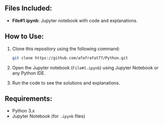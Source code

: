 ## Files Included:
- **File#1.ipynb**: Jupyter notebook with code and explanations.

## How to Use:

1. Clone this repository using the following command:
    ```bash
    git clone https://github.com/afafrafat77/Python.git
    ```

2. Open the Jupyter notebook (`File#1.ipynb`) using Jupyter Notebook or any Python IDE.

3. Run the code to see the solutions and explanations.

## Requirements:

- Python 3.x
- Jupyter Notebook (for `.ipynb` files)
